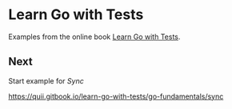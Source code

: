 
# Learn Go with Tests

Examples from the online book [Learn Go with Tests](https://quii.gitbook.io/learn-go-with-tests).


## Next

Start example for *Sync*

https://quii.gitbook.io/learn-go-with-tests/go-fundamentals/sync
